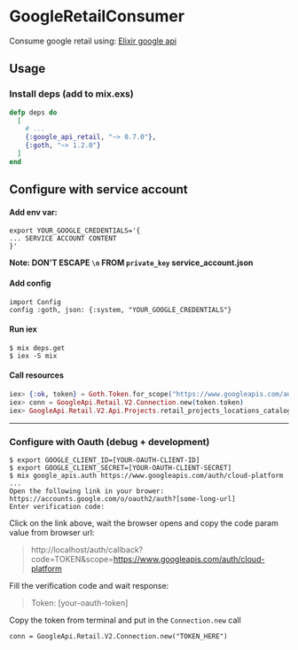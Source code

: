 # GoogleRetailConsumer

Consume google retail using: [Elixir google api](https://github.com/googleapis/elixir-google-api)

## Usage
### Install deps (add to mix.exs)
```elixir
defp deps do
  [
    # ...
    {:google_api_retail, "~> 0.7.0"},
    {:goth, "~> 1.2.0"}
  ]
end
```

Configure with service account
---

#### Add env var:
```
export YOUR_GOOGLE_CREDENTIALS='{
... SERVICE ACCOUNT CONTENT
}'
```
**Note: DON'T ESCAPE `\n` FROM `private_key` service_account.json**

#### Add config
```
import Config
config :goth, json: {:system, "YOUR_GOOGLE_CREDENTIALS"}
```

#### Run iex
```
$ mix deps.get
$ iex -S mix
```

#### Call resources
```elixir
iex> {:ok, token} = Goth.Token.for_scope("https://www.googleapis.com/auth/cloud-platform")
iex> conn = GoogleApi.Retail.V2.Connection.new(token.token)
iex> GoogleApi.Retail.V2.Api.Projects.retail_projects_locations_catalogs_list(conn, "projects/project-name/locations/global")
```
---
### Configure with Oauth (debug + development)
```
$ export GOOGLE_CLIENT_ID=[YOUR-OAUTH-CLIENT-ID]
$ export GOOGLE_CLIENT_SECRET=[YOUR-OAUTH-CLIENT-SECRET]
$ mix google_apis.auth https://www.googleapis.com/auth/cloud-platform
...
Open the following link in your brower:
https://accounts.google.com/o/oauth2/auth?[some-long-url]
Enter verification code:
```
Click on the link above, wait the browser opens and copy the code param value from browser url:
> http://localhost/auth/callback?code=TOKEN&scope=https://www.googleapis.com/auth/cloud-platform

Fill the verification code and wait response:

> Token: [your-oauth-token]

Copy the token from terminal and put in the `Connection.new` call

```
conn = GoogleApi.Retail.V2.Connection.new("TOKEN_HERE")
```
